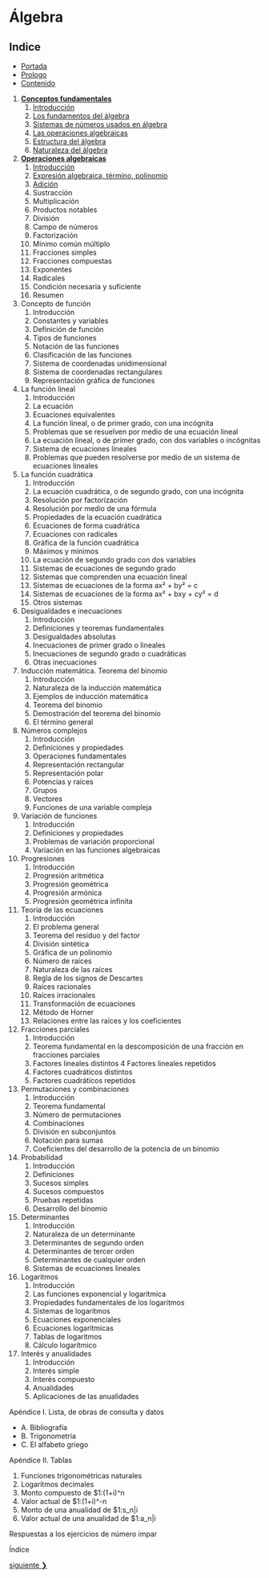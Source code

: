 # Álgebra

## Indice
- [Portada](ch00-01-portada.md)
- [Prologo](ch00-02-prologo.md)
- [Contenido](ch00-03-contenido.md)

1. [**Conceptos fundamentales**](ch01-00-conceptos-fundamentales.md)
    1. [Introducción](ch01-01-introduccion)
    2. [Los fundamentos del álgebra](ch01-02-los-fundamentos-del-álgebra)
    3. [Sistemas de números usados en álgebra](ch01-03-sistemas-de-numeros-usados-en-algebra.md)
    4. [Las operaciones algebraicas](ch01-04-las-operaciones-algebraicas.md)
    5. [Estructura del álgebra](ch01-05-estructura-del-algebra.md)
    6. [Naturaleza del álgebra](ch01-06-naturaleza-del-algebra.md)
2. [**Operaciones algebraicas**](ch02-00-operaciones-algebraicas)
    1. [Introducción](ch02-01-introduccion.md)
    2. [Expresión algebraica, término, polinomio](ch02-02-expresion-algebraica-termino-polinomio.md)
    3. [Adición](ch02-03-adicion.md)
    4. Sustracción
    5. Multiplicación
    6. Productos notables
    7. División
    8. Campo de números
    9. Factorización
    10. Mínimo común múltiplo
    11. Fracciones simples
    12. Fracciones compuestas
    13. Exponentes
    14. Radicales
    15. Condición necesaria y suficiente
    16. Resumen
3. Concepto de función
    1. Introducción
    2. Constantes y variables
    3. Definición de función
    4. Tipos de funciones
    5. Notación de las funciones
    6. Clasificación de las funciones
    7. Sistema de coordenadas unidimensional
    8. Sistema de coordenadas rectangulares
    9. Representación gráfica de funciones
4. La función lineal
    1. Introducción
    2. La ecuación
    3. Ecuaciones equivalentes
    4. La función lineal, o de primer grado, con una incógnita
    5. Problemas que se resuelven por medio de una ecuación lineal
    6. La ecuación lineal, o de primer grado, con dos variables o incógnitas
    7. Sistema de ecuaciones lineales
    8. Problemas que pueden resolverse por medio de un sistema de ecuaciones lineales
5. La función cuadrática
    1. Introducción
    2. La ecuación cuadrática, o de segundo grado, con una incógnita
    3. Resolución por factorización
    4. Resolución por medio de una fórmula
    5. Propiedades de la ecuación cuadrática
    6. Ecuaciones de forma cuadrática
    7. Ecuaciones con radicales
    8. Gráfica de la función cuadrática
    9. Máximos y mínimos
    10. La ecuación de segundo grado con dos variables
    11. Sistemas de ecuaciones de segundo grado
    12. Sistemas que comprenden una ecuación lineal
    13. Sistemas de ecuaciones de la forma ax² + by² = c
    14. Sistemas de ecuaciones de la forma ax² + bxy + cy² = d
    15. Otros sistemas
6. Desigualdades e inecuaciones
    1. Introducción
    2. Definiciones y teoremas fundamentales
    3. Desigualdades absolutas
    4. Inecuaciones de primer grado o lineales
    5. Inecuaciones de segundo grado o cuadráticas
    6. Otras inecuaciones
7. Inducción matemática. Teorema del binomio
    1. Introducción
    2. Naturaleza de la inducción matemática
    3. Ejemplos de inducción matemática
    4. Teorema del binomio
    5. Demostración del teorema del binomio
    6. El término general
8. Números complejos
    1. Introducción
    2. Definiciones y propiedades
    3. Operaciones fundamentales
    4. Representación rectangular
    5. Representación polar
    6. Potencias y raíces
    7. Grupos
    8. Vectores
    9. Funciones de una variable compleja
9. Variación de funciones
    1. Introducción
    2. Definiciones y propiedades
    3. Problemas de variación proporcional
    4. Variación en las funciones algebraicas
10. Progresiones
    1. Introducción
    2. Progresión aritmética
    3. Progresión geométrica
    4. Progresión armónica
    5. Progresión geométrica infinita
11. Teoría de las ecuaciones
    1. Introducción
    2. El problema general
    3. Teorema del residuo y del factor
    4. División sintética
    5. Gráfica de un polinomio
    6. Número de raíces
    7. Naturaleza de las raíces
    8. Regla de los signos de Descartes
    9. Raíces racionales
    10. Raíces irracionales
    11. Transformación de ecuaciones
    12. Método de Horner
    13. Relaciones entre las raíces y los coeficientes
12. Fracciones parciales
    1. Introducción
    2. Teorema fundamental en la descomposición de una fracción en fracciones parciales
    3. Factores lineales distintos
    4  Factores lineales repetidos
    5. Factores cuadráticos distintos
    6. Factores cuadráticos repetidos
13. Permutaciones y combinaciones
    1. Introducción
    2. Teorema fundamental
    3. Número de permutaciones
    4. Combinaciones
    5. División en subconjuntos
    6. Notación para sumas
    7. Coeficientes del desarrollo de la potencia de un binomio
14. Probabilidad
    1. Introducción
    2. Definiciones
    3. Sucesos simples
    4. Sucesos compuestos
    5. Pruebas repetidas
    6. Desarrollo del binomio
15. Determinantes
    1. Introducción
    2. Naturaleza de un determinante
    3. Determinantes de segundo orden
    4. Determinantes de tercer orden
    5. Determinantes de cualquier orden
    6. Sistemas de ecuaciones lineales
16. Logaritmos
    1. Introducción
    2. Las funciones exponencial y logarítmica
    3. Propiedades fundamentales de los logaritmos
    4. Sistemas de logaritmos
    5. Ecuaciones exponenciales
    6. Ecuaciones logarítmicas
    7. Tablas de logaritmos
    8. Cálculo logarítmico
17. Interés y anualidades
    1. Introducción
    2. Interés simple
    3. Interés compuesto
    4. Anualidades
    5. Aplicaciones de las anualidades

Apéndice I. Lista, de obras de consulta y datos
- A. Bibliografía
- B. Trigonometría
- C. El alfabeto griego

Apéndice II. Tablas
1. Funciones trigonométricas naturales
2. Logaritmos decimales
3. Monto compuesto de $1:(1+i)^n
4. Valor actual de $1:(1+i)^-n
5. Monto de una anualidad de $1:s_n|i
6. Valor actual de una anualidad de $1:a_n|i

Respuestas a los ejercicios de número impar

Índice

[siguiente ❯](ch00-01-portada.md)
